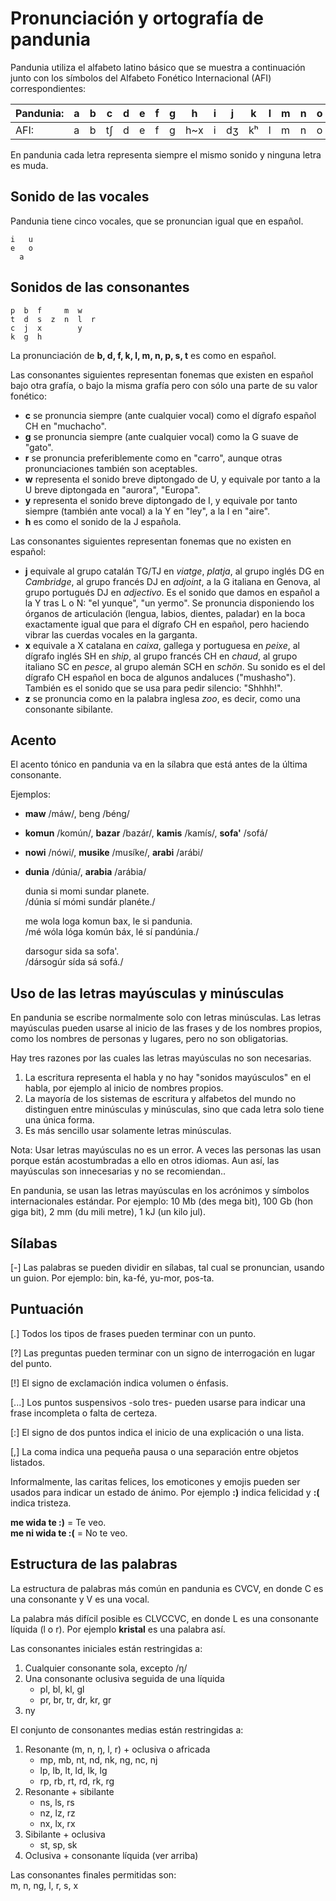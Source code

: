 # Pronunciación y ortografía de pandunia

Pandunia utiliza el alfabeto latino básico que se muestra a continuación junto
con los símbolos del Alfabeto Fonético Internacional (AFI) correspondientes:

| Pandunia: | a | b | c | d | e | f | g | h | i | j | k | l | m | n | o | p | r | s | t | u | w | x | y | z |
|-----------|---|---|---|---|---|---|---|---|---|---|---|---|---|---|---|---|---|---|---|---|---|---|---|---|
| AFI: | a | b | tʃ | d | e | f | g | h~x | i | dʒ | kʰ | l | m | n | o | pʰ | r~ɹ | s | tʰ | u | w~ʋ | ʃ | j | z~dz |

En pandunia cada letra representa siempre el mismo sonido y ninguna letra es
muda.

## Sonido de las vocales

Pandunia tiene cinco vocales, que se pronuncian igual que en español.

    i   u
    e   o
      a

## Sonidos de las consonantes

    p  b  f     m  w
    t  d  s  z  n  l  r
    c  j  x        y
    k  g  h

La pronunciación de **b, d, f, k, l, m, n, p, s, t** es como en español.

Las consonantes siguientes representan fonemas que existen en español bajo otra
grafía, o bajo la misma grafía pero con sólo una parte de su valor fonético:

- **c** se pronuncia siempre (ante cualquier vocal) como el dígrafo español CH
  en "muchacho".
- **g** se pronuncia siempre (ante cualquier vocal) como la G suave de "gato".
- **r** se pronuncia preferiblemente como en "carro", aunque otras
  pronunciaciones también son aceptables.
- **w** representa el sonido breve diptongado de U, y equivale por tanto a la U
  breve diptongada en "aurora", "Europa".
- **y** representa el sonido breve diptongado de I, y equivale por tanto
  siempre (también ante vocal) a la Y en "ley", a la I en "aire".
- **h** es como el sonido de la J española.

Las consonantes siguientes representan fonemas que no existen en español:

- **j** equivale al grupo catalán TG/TJ en _viatge_, _platja_, al grupo inglés
  DG en _Cambridge_, al grupo francés DJ en _adjoint_, a la G italiana en
  Genova, al grupo portugués DJ en _adjectivo_. Es el sonido que damos en
  español a la Y tras L o N: "el yunque", "un yermo". Se pronuncia disponiendo
  los órganos de articulación (lengua, labios, dientes, paladar) en la boca
  exactamente igual que para el dígrafo CH en español, pero haciendo vibrar las
  cuerdas vocales en la garganta.
- **x** equivale a X catalana en _caixa_, gallega y portuguesa en _peixe_, al
  dígrafo inglés SH en _ship_, al grupo francés CH en _chaud_, al grupo
  italiano SC en _pesce_, al grupo alemán SCH en _schön_. Su sonido es el del
  dígrafo CH español en boca de algunos andaluces ("mushasho").  También es el
  sonido que se usa para pedir silencio: "Shhhh!".
- **z** se pronuncia como en la palabra inglesa _zoo_, es decir, como una
  consonante sibilante.

## Acento

El acento tónico en pandunia va en la sílabra que está antes de la última
consonante.

Ejemplos:

- **maw** /máw/, beng /béng/
- **komun** /komún/, **bazar** /bazár/, **kamis** /kamís/, **sofa'** /sofá/
- **nowi** /nówi/, **musike** /musíke/, **arabi** /arábi/
- **dunia** /dúnia/, **arabia** /arábia/

     dunia si momi sundar planete.  
    /dúnia sí mómi sundár planéte./

     me wola loga komun bax, le si pandunia.  
    /mé wóla lóga komún báx, lé sí pandúnia./

     darsogur sida sa sofa'.  
    /dársogúr sída sá sofá./

## Uso de las letras mayúsculas y minúsculas

En pandunia se escribe normalmente solo con letras minúsculas.  Las letras
mayúsculas pueden usarse al inicio de las frases y de los nombres propios, como
los nombres de personas y lugares, pero no son obligatorias.

Hay tres razones por las cuales las letras mayúsculas no son necesarias.

1. La escritura representa el habla y no hay "sonidos mayúsculos" en el habla,
   por ejemplo al inicio de nombres propios.
2. La mayoría de los sistemas de escritura y alfabetos del mundo no distinguen
   entre minúsculas y minúsculas, sino que cada letra solo tiene una única
   forma.
3. Es más sencillo usar solamente letras minúsculas.

Nota: Usar letras mayúsculas no es un error. A veces las personas las usan
porque están acostumbradas a ello en otros idiomas. Aun así, las mayúsculas son
innecesarias y no se recomiendan..

En pandunia, se usan las letras mayúsculas en los acrónimos y símbolos
internacionales estándar. Por ejemplo: 10 Mb (des mega bit), 100 Gb (hon giga
bit), 2 mm (du mili metre), 1 kJ (un kilo jul).

## Sílabas

[-] Las palabras se pueden dividir en sílabas, tal cual se pronuncian, usando
un guion. Por ejemplo: bin, ka-fé, yu-mor, pos-ta.

## Puntuación

[.] Todos los tipos de frases pueden terminar con un punto.

[?] Las preguntas pueden terminar con un signo de interrogación en lugar del punto.

[!] El signo de exclamación indica volumen o énfasis.

[...] Los puntos suspensivos -solo tres- pueden usarse para indicar una frase
incompleta o falta de certeza.

[:] El signo de dos puntos indica el inicio de una explicación o una lista.

[,] La coma indica una pequeña pausa o una separación entre objetos listados.

Informalmente, las caritas felices, los emoticones y emojis pueden ser usados
para indicar un estado de ánimo. Por ejemplo **:)** indica felicidad y **:(**
indica tristeza.

**me wida te :)**
= Te veo.  
**me ni wida te :(**
= No te veo.

## Estructura de las palabras

La estructura de palabras más común en pandunia es CVCV, en donde C es una
consonante y V es una vocal.

La palabra más difícil posible es CLVCCVC, en donde L es una consonante líquida
(l o r). Por ejemplo **kristal** es una palabra así.

Las consonantes iniciales están restringidas a:

1. Cualquier consonante sola, excepto /ŋ/
2. Una consonante oclusiva seguida de una líquida
    - pl, bl, kl, gl
    - pr, br, tr, dr, kr, gr
3. ny

El conjunto de consonantes medias están restringidas a:

1. Resonante (m, n, ŋ, l, r) + oclusiva o africada
    - mp, mb, nt, nd, nk, ng, nc, nj
    - lp, lb, lt, ld, lk, lg
    - rp, rb, rt, rd, rk, rg
2. Resonante + sibilante
    - ns, ls, rs
    - nz, lz, rz
    - nx, lx, rx
3. Sibilante + oclusiva
    - st, sp, sk
4. Oclusiva + consonante líquida (ver arriba)

Las consonantes finales permitidas son:  
m, n, ng, l, r, s, x

